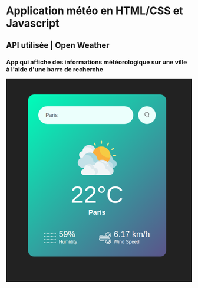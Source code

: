 # Application météo en HTML/CSS et Javascript

## API utilisée | Open Weather

### App qui affiche des informations météorologique sur une ville à l'aide d'une barre de recherche


![Alt text](weatherApp.PNG)